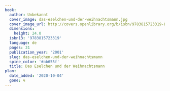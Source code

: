 ```yaml
---
book:
  author: Unbekannt
  cover_image: das-eselchen-und-der-weihnachtsmann.jpg
  cover_image_url: http://covers.openlibrary.org/b/isbn/9783815723319-L.jpg
  dimensions:
    height: 24.0
  isbn13: '9783815723319'
  language: de
  pages: 31
  publication_year: '2001'
  slug: das-eselchen-und-der-weihnachtsmann
  spine_color: '#ab655f'
  title: Das Eselchen und der Weihnachtsmann
plan:
  date_added: '2020-10-04'
  gone: ч
---
```

